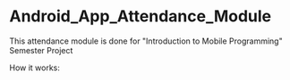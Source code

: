# Android_App_Attendance_Module

This attendance module is done for "Introduction to Mobile Programming" Semester Project

How it works: 
